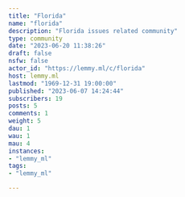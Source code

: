 ```yaml
---
title: "Florida" 
name: "florida"
description: "Florida issues related community"
type: community
date: "2023-06-20 11:38:26"
draft: false
nsfw: false
actor_id: "https://lemmy.ml/c/florida"
host: lemmy.ml
lastmod: "1969-12-31 19:00:00"
published: "2023-06-07 14:24:44"
subscribers: 19
posts: 5
comments: 1
weight: 5
dau: 1
wau: 1
mau: 4
instances:
- "lemmy_ml"
tags: 
- "lemmy_ml"

---
```


